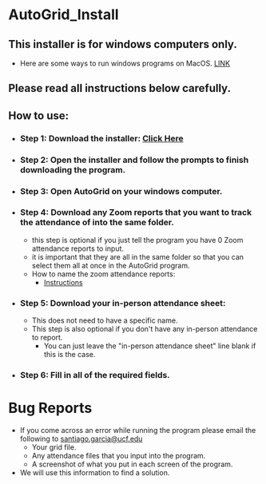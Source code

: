 # AutoGrid_Install

## This installer is for windows computers only.
  - Here are some ways to run windows programs on MacOS. [LINK](https://www.howtogeek.com/187359/5-ways-to-run-windows-software-on-a-mac/ "Click here")
## Please read all instructions below carefully.

## How to use:

- ### Step 1: Download the installer: [Click Here](https://github.com/santy81855/AutoGrid/raw/main/AutoGrid_install_v4.0.exe "Download")

- ### Step 2: Open the installer and follow the prompts to finish downloading the program.

- ### Step 3: Open AutoGrid on your windows computer.

- ### Step 4: Download any Zoom reports that you want to track the attendance of into the same folder.
  - this step is optional if you just tell the program you have 0 Zoom attendance reports to input.
  - it is important that they are all in the same folder so that you can select them all at once in the AutoGrid program. 
  - How to name the zoom attendance reports:
     - [Instructions](https://docs.google.com/document/d/1PCVE-xRKewyGewDXZLXyMxVPYwxggBxD/edit?usp=sharing&ouid=117441766004535429784&rtpof=true&sd=true)
- ### Step 5: Download your in-person attendance sheet:
  - This does not need to have a specific name.
  - This step is also optional if you don't have any in-person attendance to report. 
    - You can just leave the "in-person attendance sheet" line blank if this is the case.

- ### Step 6: Fill in all of the required fields. 

# Bug Reports
  - If you come across an error while running the program please email the following to santiago.garcia@ucf.edu 
    - Your grid file.
    - Any attendance files that you input into the program.
    - A screenshot of what you put in each screen of the program.
  - We will use this information to find a solution.
